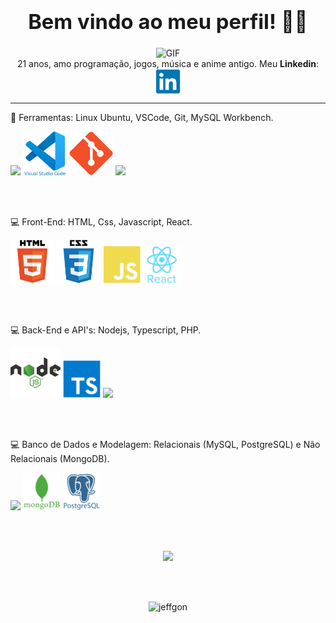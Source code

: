 ### <div align="center"><b><h1>Bem vindo ao meu perfil! 🧑‍💻</h1></b></div>

<div align="center">
  <img margin-left="50" alt="GIF" src="https://media1.giphy.com/media/v1.Y2lkPTc5MGI3NjExa2t6dWMyaWNjMG1sNWd6MWtxZDh1NHpnMzd4dDRneGhkMmQ2aGl5aiZlcD12MV9pbnRlcm5hbF9naWZfYnlfaWQmY3Q9Zw/FOXMwMtDpNTn7hcl5F/giphy.webp" width="335" height="255" />
</div>

<div align="center">21 anos, amo programação, jogos, música e anime antigo. Meu <strong>Linkedin</strong>: <a target="_blank" href="https://www.linkedin.com/in/jeffgonl/">
      <img align="center" alt="Jeff's LinkedIN" height="40" 
      src="https://raw.githubusercontent.com/devicons/devicon/1119b9f84c0290e0f0b38982099a2bd027a48bf1/icons/linkedin/linkedin-original.svg" />
  </a>
</div>

<hr></hr>

<div>
<p>🔨 Ferramentas: Linux Ubuntu, VSCode, Git, MySQL Workbench.</p>
<code><img height='70' src='https://cdn.icon-icons.com/icons2/2622/PNG/512/os_linux_ubuntu_icon_157492.png' /></code>
<code><img height='70' src='https://raw.githubusercontent.com/devicons/devicon/1119b9f84c0290e0f0b38982099a2bd027a48bf1/icons/vscode/vscode-original-wordmark.svg' /></code>
<code><img height='70' src='https://raw.githubusercontent.com/devicons/devicon/1119b9f84c0290e0f0b38982099a2bd027a48bf1/icons/git/git-original.svg' /></code>
<code><img height='70' src='https://static-00.iconduck.com/assets.00/mysql-workbench-icon-2048x2048-sgkn70cp.png' /></code>
  
</div>

<br></br>

<div>
<p>💻 Front-End: HTML, Css, Javascript, React.</p>
<code><img height="70" src="https://raw.githubusercontent.com/devicons/devicon/1119b9f84c0290e0f0b38982099a2bd027a48bf1/icons/html5/html5-original-wordmark.svg" /></code>
<code><img height="70" src="https://raw.githubusercontent.com/devicons/devicon/1119b9f84c0290e0f0b38982099a2bd027a48bf1/icons/css3/css3-original-wordmark.svg" /></code>
<code><img height="60" src="https://raw.githubusercontent.com/devicons/devicon/1119b9f84c0290e0f0b38982099a2bd027a48bf1/icons/javascript/javascript-plain.svg" /></code>
<code><img height="60" src="https://raw.githubusercontent.com/devicons/devicon/master/icons/react/react-original-wordmark.svg" /></code>
</div>

<br></br>

<div>
<p>💻 Back-End e API's: Nodejs, Typescript, PHP.</p>
<code><img height='80' src='https://raw.githubusercontent.com/devicons/devicon/1119b9f84c0290e0f0b38982099a2bd027a48bf1/icons/nodejs/nodejs-original-wordmark.svg' /></code>
<code><img height='60' src='https://raw.githubusercontent.com/devicons/devicon/master/icons/typescript/typescript-original.svg' /></code>
  <code><img height='60' src='https://static-00.iconduck.com/assets.00/php-icon-2048x2048-79jhb719.png' /></code>
</div>

<br></br>

<div>
<p>💻 Banco de Dados e Modelagem: Relacionais (MySQL, PostgreSQL) e Não Relacionais (MongoDB).</p>
  <code><img height="60" src="https://cdn-icons-png.flaticon.com/512/5968/5968313.png" /></code>
  <code><img height="60" src="https://raw.githubusercontent.com/devicons/devicon/master/icons/mongodb/mongodb-plain-wordmark.svg" /></code>
  <code><img height="60" src="https://raw.githubusercontent.com/devicons/devicon/master/icons/postgresql/postgresql-plain-wordmark.svg" /></code>
</div>

<br></br>

<div align="center">
<a href="https://github.com/jeffgon/github-readme-stats">
  <img src="https://github-readme-stats.vercel.app/api/top-langs/?username=jeffdevcoder&layout=compact&theme=gotham&hide_border=true" />
</a>

<br></br>

<p align="center"><img src="https://github-readme-stats.vercel.app/api?username=jeffdevcoder&show_icons=true&theme=gotham" alt="jeffgon" />
</div>
